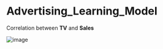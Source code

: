 # Advertising_Learning_Model

Correlation between **TV** and **Sales**

![image](https://user-images.githubusercontent.com/38419795/190393365-7ab0dc3a-32ba-452f-bf1e-c188caa03d81.png)

